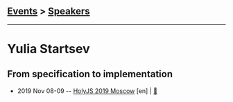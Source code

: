 ## [Events](../README.md) > [Speakers](../speakers.md)
---

# Yulia Startsev

## From specification to implementation
- 2019 Nov 08-09 -- [HolyJS 2019 Moscow](https://www.youtube.com/watch?v=uSkiDxb0m0Y) [en] | [:notebook:](https://downloads.ctfassets.net/nn534z2fqr9f/2I6ChPKFRdfFi5SJ56I9lO/b2bcc96d559742fb06fd68b7fd5be298/100688_271280888_Yulia_Startsev_From_Specification_to_Implementation.pdf)  
